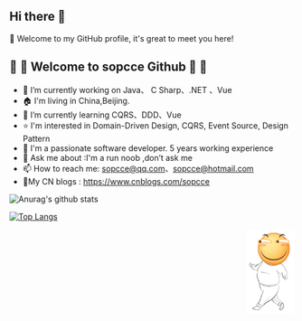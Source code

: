 ## Hi there 👋 
🎉 Welcome to my GitHub profile, it's great to meet you here!

## :pineapple: :apple: Welcome to sopcce Github  :apple: :pineapple:
- 🔭 I’m currently working on Java、 C Sharp、.NET 、Vue
- :house: I'm living in China,Beijing.
- 🌱 I’m currently learning CQRS、DDD、Vue
- :star: I'm interested in Domain-Driven Design, CQRS, Event Source, Design Pattern
- 👯 I'm a passionate software developer. 5 years working experience
- 💬 Ask me about :I'm a run noob ,don’t ask me
- 📫 How to reach me: sopcce@qq.com、sopcce@hotmail.com
- :notebook:My CN blogs : https://www.cnblogs.com/sopcce
 

![Anurag's github stats](https://github-readme-stats.vercel.app/api?username=sopcce&show_icons=true)

[![Top Langs](https://github-readme-stats.vercel.app/api/top-langs/?username=sopcce)](https://github.com/anuraghazra/github-readme-stats)


<a href="https://github.com/sy-records"><img src="https://raw.githubusercontent.com/sy-records/staticfile/master/images/202007/huaji.gif" align="right" height="150"></a>



 
